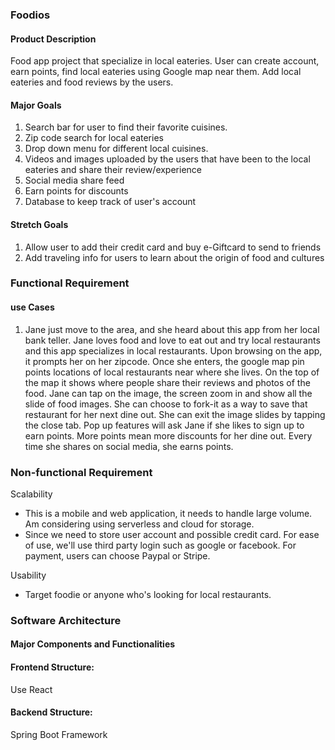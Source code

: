 ### Foodios

#### Product Description
Food app project that specialize in local eateries. User can 
create account, earn points, find local eateries using Google map near them. 
Add local eateries and food reviews by the users. 

#### Major Goals
1. Search bar for user to find their favorite cuisines.
2. Zip code search for local eateries
3. Drop down menu for different local cuisines.
4. Videos and images uploaded by the users that have been to the local eateries and share
    their review/experience
5. Social media share feed
6. Earn points for discounts
7. Database to keep track of user's account

#### Stretch Goals
1. Allow user to add their credit card and buy e-Giftcard to send to friends
2. Add traveling info for users to learn about the origin of food and cultures

### Functional Requirement
#### use Cases
1. Jane just move to the area, and she heard about this app from her local bank teller.
Jane loves food and love to eat out and try local restaurants and this app specializes in local
restaurants. Upon browsing on the app, it prompts her on her zipcode. Once she enters,
the google map pin points locations of local restaurants near where she lives. On the top of the map
it shows where people share their reviews and photos of the food. Jane can tap on the image,
the screen zoom in and show all the slide of food images. She can choose to fork-it as a way to save
that restaurant for her next dine out. She can exit the image slides by tapping the close tab. Pop up features will ask
Jane if she likes to sign up to earn points. More points mean more discounts for her dine out.
Every time she shares on social media, she earns points.

### Non-functional Requirement
Scalability
- This is a mobile and web application, it needs to handle large volume. Am considering 
using serverless and cloud for storage. 
- Since we need to store user account and possible credit card. For ease of use, we'll use third 
party login such as google or facebook. For payment, users can choose Paypal or Stripe. 

Usability
- Target foodie or anyone who's looking for local restaurants.

### Software Architecture
#### Major Components and Functionalities

#### Frontend Structure:
Use React

#### Backend Structure:
Spring Boot Framework
